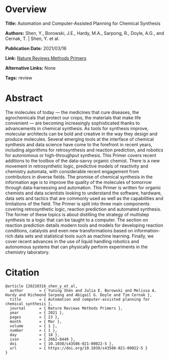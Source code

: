 # Overview
**Title:**
Automation and Computer-Assisted Planning for Chemical Synthesis

**Authors:**
Shen, Y., Borowski, J.E., Hardy, M.A., Sarpong, R., Doyle, A.G., and Cernak, T. |
Shen, Y. et al.

**Publication Date:**
2021/03/16

**Link:**
[Nature Reviews Methods Primers](https://www.nature.com/articles/s43586-021-00022-5)

**Alternative Links:**
None

**Tags:**
review


# Abstract
The molecules of today — the medicines that cure diseases, the agrochemicals that protect our crops, the materials that make life convenient — are becoming increasingly sophisticated thanks to advancements in chemical synthesis.
As tools for synthesis improve, molecular architects can be bold and creative in the way they design and produce molecules.
Several emerging tools at the interface of chemical synthesis and data science have come to the forefront in recent years, including algorithms for retrosynthesis and reaction prediction, and robotics for autonomous or high-throughput synthesis.
This Primer covers recent additions to the toolbox of the data-savvy organic chemist.
There is a new movement in retrosynthetic logic, predictive models of reactivity and chemistry automata, with considerable recent engagement from contributors in diverse fields.
The promise of chemical synthesis in the information age is to improve the quality of the molecules of tomorrow through data-harnessing and automation.
This Primer is written for organic chemists and data scientists looking to understand the software, hardware, data sets and tactics that are commonly used as well as the capabilities and limitations of the field.
The Primer is split into three main components covering retrosynthetic logic, reaction prediction and automated synthesis.
The former of these topics is about distilling the strategy of multistep synthesis to a logic that can be taught to a computer.
The section on reaction prediction details modern tools and models for developing reaction conditions, catalysts and even new transformations based on information-rich data sets and statistical tools such as machine learning.
Finally, we cover recent advances in the use of liquid handling robotics and autonomous systems that can physically perform experiments in the chemistry laboratory.


# Citation
```
@article {20210316_shen_y_et_al,
  author       = { Yuning Shen and Julia E. Borowski and Melissa A. Hardy and Richmond Sarpong and Abigail G. Doyle and Tim Cernak },
  title        = { Automation and computer-assisted planning for chemical synthesis },
  journal      = { Nature Reviews Methods Primers },
  year         = { 2021 },
  pages        = { 23 },
  month        = { Mar },
  volume       = { 1 },
  number       = { 1 },
  day          = { 18 },
  issn         = { 2662-8449 },
  doi          = { 10.1038/s43586-021-00022-5 },
  url          = { https://doi.org/10.1038/s43586-021-00022-5 }
}
```
